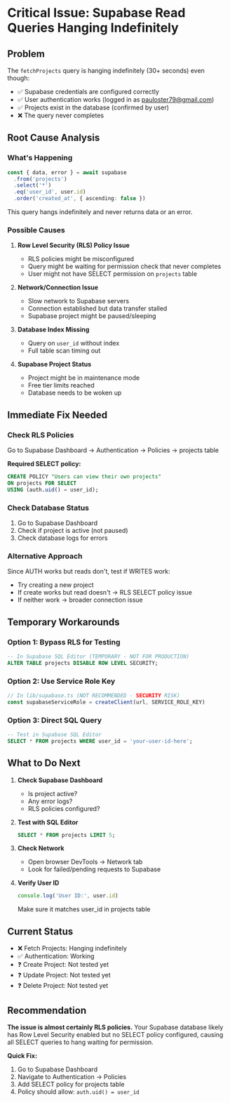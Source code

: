 # Critical Issue: Supabase Read Queries Hanging Indefinitely

## Problem
The `fetchProjects` query is hanging indefinitely (30+ seconds) even though:
- ✅ Supabase credentials are configured correctly
- ✅ User authentication works (logged in as pauloster79@gmail.com)
- ✅ Projects exist in the database (confirmed by user)
- ❌ The query never completes

## Root Cause Analysis

### What's Happening
```typescript
const { data, error } = await supabase
  .from('projects')
  .select('*')
  .eq('user_id', user.id)
  .order('created_at', { ascending: false })
```

This query hangs indefinitely and never returns data or an error.

### Possible Causes

1. **Row Level Security (RLS) Policy Issue**
   - RLS policies might be misconfigured
   - Query might be waiting for permission check that never completes
   - User might not have SELECT permission on `projects` table

2. **Network/Connection Issue**
   - Slow network to Supabase servers
   - Connection established but data transfer stalled
   - Supabase project might be paused/sleeping

3. **Database Index Missing**
   - Query on `user_id` without index
   - Full table scan timing out

4. **Supabase Project Status**
   - Project might be in maintenance mode
   - Free tier limits reached
   - Database needs to be woken up

## Immediate Fix Needed

### Check RLS Policies

Go to Supabase Dashboard → Authentication → Policies → projects table

**Required SELECT policy:**
```sql
CREATE POLICY "Users can view their own projects"
ON projects FOR SELECT
USING (auth.uid() = user_id);
```

### Check Database Status

1. Go to Supabase Dashboard
2. Check if project is active (not paused)
3. Check database logs for errors

### Alternative Approach

Since AUTH works but reads don't, test if WRITES work:
- Try creating a new project
- If create works but read doesn't → RLS SELECT policy issue
- If neither work → broader connection issue

## Temporary Workarounds

### Option 1: Bypass RLS for Testing
```sql
-- In Supabase SQL Editor (TEMPORARY - NOT FOR PRODUCTION)
ALTER TABLE projects DISABLE ROW LEVEL SECURITY;
```

### Option 2: Use Service Role Key
```typescript
// In lib/supabase.ts (NOT RECOMMENDED - SECURITY RISK)
const supabaseServiceRole = createClient(url, SERVICE_ROLE_KEY)
```

### Option 3: Direct SQL Query
```sql
-- Test in Supabase SQL Editor
SELECT * FROM projects WHERE user_id = 'your-user-id-here';
```

## What to Do Next

1. **Check Supabase Dashboard**
   - Is project active?
   - Any error logs?
   - RLS policies configured?

2. **Test with SQL Editor**
   ```sql
   SELECT * FROM projects LIMIT 5;
   ```

3. **Check Network**
   - Open browser DevTools → Network tab
   - Look for failed/pending requests to Supabase

4. **Verify User ID**
   ```javascript
   console.log('User ID:', user.id)
   ```
   Make sure it matches user_id in projects table

## Current Status

- ❌ Fetch Projects: Hanging indefinitely
- ✅ Authentication: Working
- ❓ Create Project: Not tested yet
- ❓ Update Project: Not tested yet
- ❓ Delete Project: Not tested yet

## Recommendation

**The issue is almost certainly RLS policies.** Your Supabase database likely has Row Level Security enabled but no SELECT policy configured, causing all SELECT queries to hang waiting for permission.

**Quick Fix:**
1. Go to Supabase Dashboard
2. Navigate to Authentication → Policies
3. Add SELECT policy for projects table
4. Policy should allow: `auth.uid() = user_id`

